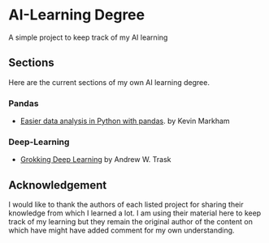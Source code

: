 # AI-Learning Degree
A simple project to keep track of my AI learning


## Sections
Here are the current sections of my own AI learning degree.

### Pandas
 -  [Easier data analysis in Python with pandas](http://www.dataschool.io/easier-data-analysis-with-pandas/). by Kevin Markham

### Deep-Learning
 - [Grokking Deep Learning](https://github.com/iamtrask/Grokking-Deep-Learning) by Andrew W. Trask



## Acknowledgement

I would like to thank the authors of each listed project for sharing their knowledge from which I learned a lot. I am using their material here to keep track of my learning but they remain the original author of the content on which have might have added comment for my own understanding.